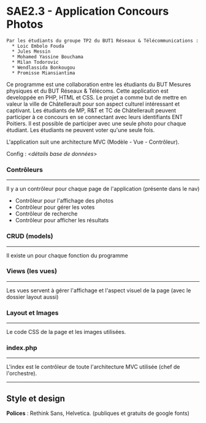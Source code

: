 # SAE2.3 - Application Concours Photos
```
Par les étudiants du groupe TP2 du BUT1 Réseaux & Télécommunications :
  * Loic Embolo Fouda
  * Jules Messin
  * Mohamed Yassine Bouchama
  * Milan Todorovic
  * Wendlassida Bonkougou
  * Promisse Miansiantima
```
Ce programme est une collaboration entre les étudiants du BUT Mesures physiques et du BUT Réseaux & Télécoms. Cette application est developpée en PHP, HTML et CSS.
Le projet a comme but de mettre en valeur la ville de Châtellerault pour son aspect culturel intéressant et captivant. Les étudiants de MP, R&T et TC de Châtellerault peuvent participer à ce concours en se connectant avec leurs identifiants ENT Poitiers.
Il est possible de participer avec une seule photo pour chaque étudiant.
Les étudiants ne peuvent voter qu'une seule fois.

L'application suit une architecture MVC (Modèle - Vue - Contrôleur).

Config : <_détails base de données_>

### Contrôleurs
---
Il y a un contrôleur pour chaque page de l'application (présente dans le nav)
- Contrôleur pour l'affichage des photos
- Contrôleur pour gérer les votes
- Contrôleur de recherche
- Contrôleur pour afficher les résultats

### CRUD (models)
---
Il existe un pour chaque fonction du programme
_<en cours..>_

### Views (les vues)
---
Les vues servent à gérer l'affichage et l'aspect visuel de la page (avec le dossier layout aussi)

### Layout et Images
---
Le code CSS de la page et les images utilisées.

### index.php
---
L'index est le contrôleur de toute l'architecture MVC utilisée (chef de l'orchestre).

---

## Style et design
**Polices** : Rethink Sans, Helvetica. (publiques et gratuits de google fonts)
